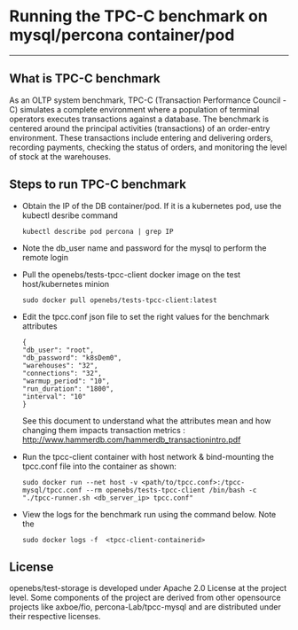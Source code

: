 # Running the TPC-C benchmark on mysql/percona container/pod 
-------------------------------------------------------------

## What is TPC-C benchmark 

As an OLTP system benchmark, TPC-C (Transaction Performance Council - C) simulates a complete environment where 
a population of terminal operators executes transactions against a database. The benchmark is centered around the 
principal activities (transactions) of an order-entry environment. These transactions include entering and delivering 
orders, recording payments, checking the status of orders, and monitoring the level of stock at the warehouses.

## Steps to run TPC-C benchmark

- Obtain the IP of the DB container/pod. If it is a kubernetes pod, use the kubectl desribe command

  ```
  kubectl describe pod percona | grep IP
  ```
- Note the db_user name and password for the mysql to perform the remote login 

- Pull the openebs/tests-tpcc-client docker image on the test host/kubernetes minion
  
  ```
  sudo docker pull openebs/tests-tpcc-client:latest
  ```

- Edit the tpcc.conf json file to set the right values for the benchmark attributes 

  ```
  {
  "db_user": "root",
  "db_password": "k8sDem0",
  "warehouses": "32",
  "connections": "32",
  "warmup_period": "10",
  "run_duration": "1800",
  "interval": "10"
  }
  ```
  See this document to understand what the attributes mean and how changing them impacts transaction metrics : 
  http://www.hammerdb.com/hammerdb_transactionintro.pdf

- Run the tpcc-client container with host network & bind-mounting the tpcc.conf file into the container as shown:

  ```
  sudo docker run --net host -v <path/to/tpcc.conf>:/tpcc-mysql/tpcc.conf --rm openebs/tests-tpcc-client /bin/bash -c "./tpcc-runner.sh <db_server_ip> tpcc.conf"
  ```
- View the logs for the benchmark run using the command below. Note the 

  ```
  sudo docker logs -f  <tpcc-client-containerid>
  ```
  
## License

openebs/test-storage is developed under Apache 2.0 License at the project level. Some components of the project are derived from other opensource projects like axboe/fio, percona-Lab/tpcc-mysql and are distributed under their respective licenses.
  


